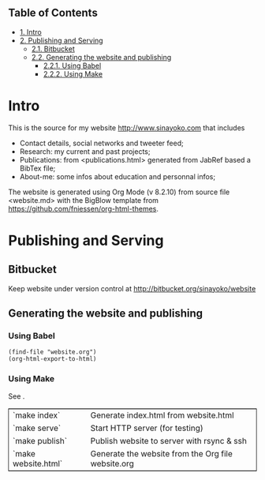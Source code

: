 <div id="table-of-contents">
<h2>Table of Contents</h2>
<div id="text-table-of-contents">
<ul>
<li><a href="#sec-1">1. Intro</a></li>
<li><a href="#sec-2">2. Publishing and Serving</a>
<ul>
<li><a href="#sec-2-1">2.1. Bitbucket</a></li>
<li><a href="#sec-2-2">2.2. Generating the website and publishing</a>
<ul>
<li><a href="#sec-2-2-1">2.2.1. Using Babel</a></li>
<li><a href="#sec-2-2-2">2.2.2. Using Make</a></li>
</ul>
</li>
</ul>
</li>
</ul>
</div>
</div>

# Intro<a id="sec-1" name="sec-1"></a>

This is the source for my website <http://www.sinayoko.com> that includes
-   Contact details, social networks and tweeter feed;
-   Research: my current and past projects;
-   Publications: from <publications.html> generated from JabRef based a BibTex file;
-   About-me: some infos about education and personnal infos;

The website is generated using Org Mode (v 8.2.10) from source file <website.md> with the BigBlow template from <https://github.com/fniessen/org-html-themes>.

# Publishing and Serving<a id="sec-2" name="sec-2"></a>

## Bitbucket<a id="sec-2-1" name="sec-2-1"></a>

Keep website under version control at <http://bitbucket.org/sinayoko/website>

## Generating the website and publishing<a id="sec-2-2" name="sec-2-2"></a>

### Using Babel<a id="sec-2-2-1" name="sec-2-2-1"></a>

    (find-file "website.org")
    (org-html-export-to-html)

### Using Make<a id="sec-2-2-2" name="sec-2-2-2"></a>

See <Makefile>.

<table border="2" cellspacing="0" cellpadding="6" rules="groups" frame="hsides">


<colgroup>
<col  class="left" />

<col  class="left" />
</colgroup>
<tbody>
<tr>
<td class="left">`make index`</td>
<td class="left">Generate index.html from website.html</td>
</tr>


<tr>
<td class="left">`make serve`</td>
<td class="left">Start HTTP server (for testing)</td>
</tr>


<tr>
<td class="left">`make publish`</td>
<td class="left">Publish website to server with rsync & ssh</td>
</tr>


<tr>
<td class="left">`make website.html`</td>
<td class="left">Generate the website from the Org file website.org</td>
</tr>
</tbody>
</table>

